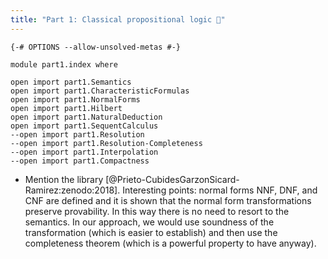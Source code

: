 ```yaml
---
title: "Part 1: Classical propositional logic 🚧"
---
```


```
{-# OPTIONS --allow-unsolved-metas #-}

module part1.index where

open import part1.Semantics
open import part1.CharacteristicFormulas
open import part1.NormalForms
open import part1.Hilbert
open import part1.NaturalDeduction
open import part1.SequentCalculus
--open import part1.Resolution
--open import part1.Resolution-Completeness
--open import part1.Interpolation
--open import part1.Compactness
```

* Mention the library [@Prieto-CubidesGarzonSicard-Ramirez:zenodo:2018]. Interesting points: normal forms NNF, DNF, and CNF are defined and it is shown that the normal form transformations preserve provability. In this way there is no need to resort to the semantics. In our approach, we would use soundness of the transformation (which is easier to establish) and then use the completeness theorem (which is a powerful property to have anyway).

